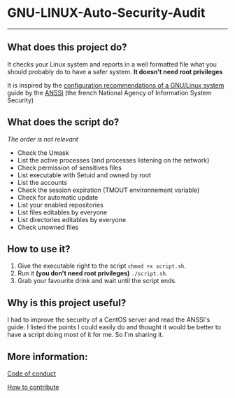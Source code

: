 # GNU-LINUX-Auto-Security-Audit
---

## What does this project do?

It checks your Linux system and reports in a well formatted file what you should probably do to have a safer system.
**It doesn't need root privileges**

It is inspired by the [configuration recommendations of a GNU/Linux system](https://www.ssi.gouv.fr/en/guide/configuration-recommendations-of-a-gnulinux-system/) guide by the [ANSSI](https://www.ssi.gouv.fr/en) (the french National Agency of Information System Security) 

## What does the script do?

*The order is not relevant*

- Check the Umask 
- List the active processes (and processes listening on the network)
- Check permission of sensitives files
- List executable with Setuid and owned by root
- List the accounts
- Check the session expiration (TMOUT environnement variable)
- Check for automatic update
- List your enabled repositories
- List files editables by everyone
- List directories editables by everyone
- Check unowned files

## How to use it?

1. Give the executable right to the script `chmod +x script.sh`.
2. Run it **(you don't need root privileges)** `./script.sh`.
3. Grab your favourite drink and wait until the script ends.

## Why is this project useful?

I had to improve the security of a CentOS server and read the ANSSI's guide. I listed the points I could easily do
and thought it would be better to have a script doing most of it for me. So I'm sharing it.

## More information:

[Code of conduct](https://github.com/Lyaaaaaaaaaaaaaaa/GNU-LINUX-Auto-Security-Audit/blob/master/CODE_OF_CONDUCT.md)

[How to contribute](https://github.com/Lyaaaaaaaaaaaaaaa/GNU-LINUX-Auto-Security-Audit/blob/master/CONTRIBUTING.md)

